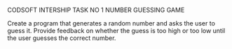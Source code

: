 CODSOFT INTERSHIP 
TASK NO 1
NUMBER GUESSING GAME

Create a program that generates a random number and asks the
user to guess it. Provide feedback on whether the guess is too
high or too low until the user guesses the correct number.
